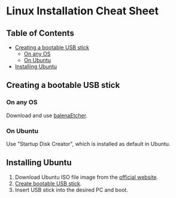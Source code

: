 # Linux Installation Cheat Sheet <!-- omit in toc -->

## Table of Contents <!-- omit in toc -->
- [Creating a bootable USB stick](#creating-a-bootable-usb-stick)
  - [On any OS](#on-any-os)
  - [On Ubuntu](#on-ubuntu)
- [Installing Ubuntu](#installing-ubuntu)


## Creating a bootable USB stick
### On any OS
Download and use [balenaEtcher](https://www.balena.io/etcher).

### On Ubuntu
Use "Startup Disk Creator", which is installed as default in Ubuntu.

## Installing Ubuntu
1. Download Ubuntu ISO file image from the [official website](https://ubuntu.com/download).
2. [Create bootable USB stick](#creating-a-bootable-usb-stick).
3. Insert USB stick into the desired PC and boot.
